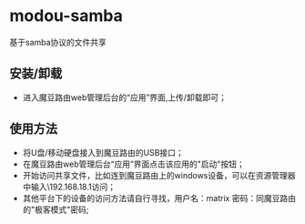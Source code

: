 modou-samba
===========

基于samba协议的文件共享

安装/卸载
--------
* 进入魔豆路由web管理后台的“应用”界面,上传/卸载即可；

使用方法
-------
* 将U盘/移动硬盘接入到魔豆路由的USB接口； 
* 在魔豆路由web管理后台“应用”界面点击该应用的"启动"按钮；
* 开始访问共享文件，比如连到魔豆路由上的windows设备，可以在资源管理器中输入\\192.168.18.1访问；
* 其他平台下的设备的访问方法请自行寻找，用户名：matrix  密码：同魔豆路由的"极客模式"密码;


